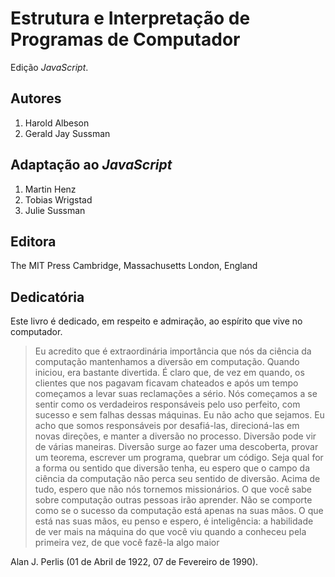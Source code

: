 # Estrutura e Interpretação de Programas de Computador
Edição _JavaScript_.

## Autores

1. Harold Albeson
2. Gerald Jay Sussman

## Adaptação ao _JavaScript_

1.  Martin Henz
2.  Tobias Wrigstad
3.  Julie Sussman

## Editora 

The MIT Press
Cambridge, Massachusetts
London, England

## Dedicatória 

Este livro é dedicado, em respeito e admiração, ao espírito que vive no computador.

> Eu acredito que é extraordinária importância que nós da ciência da computação mantenhamos a diversão em computação. Quando iniciou, 
> era bastante divertida. É claro que, de vez em quando, os clientes que nos pagavam ficavam chateados e após um tempo começamos a levar
> suas reclamações a sério. Nós começamos a se sentir como os verdadeiros responsáveis pelo uso perfeito, com sucesso e sem falhas dessas
> máquinas. Eu não acho que sejamos. Eu acho que somos responsáveis por desafiá-las, direcioná-las em novas direções, e manter a diversão
> no processo. Diversão pode vir de várias maneiras. Diversão surge ao fazer uma descoberta, provar um teorema, escrever um programa, 
> quebrar um código. Seja qual for a forma ou sentido que diversão tenha, eu espero que o campo da ciência da computação não perca seu 
> sentido de diversão. Acima de tudo, espero que não nós tornemos missionários. O que você sabe sobre computação outras pessoas irão
> aprender. Não se comporte como se o sucesso da computação está apenas na suas mãos. O que está nas suas mãos, eu penso e espero, é 
> inteligência: a habilidade de ver mais na máquina do que você viu quando a conheceu pela primeira vez, de que você fazê-la algo maior

Alan J. Perlis (01 de Abril de 1922, 07 de Fevereiro de 1990).
